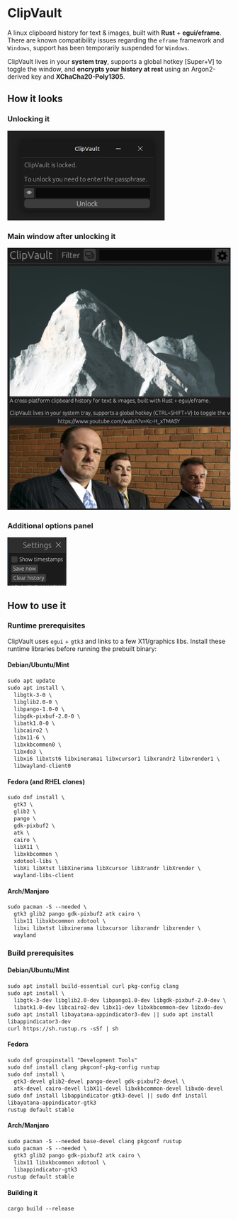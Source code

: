 # ClipVault

A linux clipboard history for text & images, built with **Rust** + **egui/eframe**.
There are known compatibility issues regarding the `eframe` framework and `Windows`, support has been temporarily suspended for `Windows`.   

ClipVault lives in your **system tray**, supports a global hotkey [Super+V] to toggle the window, and **encrypts your history at rest** using an Argon2-derived key and **XChaCha20-Poly1305**.


## How it looks

### Unlocking it
![alt text](https://raw.githubusercontent.com/AndreiVladescu/ClipVault/refs/heads/master/img/unlock_clipvault.png)

### Main window after unlocking it
![alt text](https://raw.githubusercontent.com/AndreiVladescu/ClipVault/refs/heads/master/img/main_clipvault.png)

### Additional options panel
![alt text](https://raw.githubusercontent.com/AndreiVladescu/ClipVault/refs/heads/master/img/additional_options.png)

## How to use it

### Runtime prerequisites
ClipVault uses `egui` + `gtk3` and links to a few X11/graphics libs.
Install these runtime libraries before running the prebuilt binary:

#### Debian/Ubuntu/Mint
```
sudo apt update
sudo apt install \
  libgtk-3-0 \
  libglib2.0-0 \
  libpango-1.0-0 \
  libgdk-pixbuf-2.0-0 \
  libatk1.0-0 \
  libcairo2 \
  libx11-6 \
  libxkbcommon0 \
  libxdo3 \
  libxi6 libxtst6 libxinerama1 libxcursor1 libxrandr2 libxrender1 \
  libwayland-client0
```
#### Fedora (and RHEL clones)
```
sudo dnf install \
  gtk3 \
  glib2 \
  pango \
  gdk-pixbuf2 \
  atk \
  cairo \
  libX11 \
  libxkbcommon \
  xdotool-libs \
  libXi libXtst libXinerama libXcursor libXrandr libXrender \
  wayland-libs-client
```
#### Arch/Manjaro
```
sudo pacman -S --needed \
  gtk3 glib2 pango gdk-pixbuf2 atk cairo \
  libx11 libxkbcommon xdotool \
  libxi libxtst libxinerama libxcursor libxrandr libxrender \
  wayland
```
### Build prerequisites

#### Debian/Ubuntu/Mint
```
sudo apt install build-essential curl pkg-config clang
sudo apt install \
  libgtk-3-dev libglib2.0-dev libpango1.0-dev libgdk-pixbuf-2.0-dev \
  libatk1.0-dev libcairo2-dev libx11-dev libxkbcommon-dev libxdo-dev
sudo apt install libayatana-appindicator3-dev || sudo apt install libappindicator3-dev
curl https://sh.rustup.rs -sSf | sh
```
#### Fedora
```
sudo dnf groupinstall "Development Tools"
sudo dnf install clang pkgconf-pkg-config rustup
sudo dnf install \
  gtk3-devel glib2-devel pango-devel gdk-pixbuf2-devel \
  atk-devel cairo-devel libX11-devel libxkbcommon-devel libxdo-devel
sudo dnf install libappindicator-gtk3-devel || sudo dnf install libayatana-appindicator-gtk3
rustup default stable
```
#### Arch/Manjaro
```
sudo pacman -S --needed base-devel clang pkgconf rustup
sudo pacman -S --needed \
  gtk3 glib2 pango gdk-pixbuf2 atk cairo \
  libx11 libxkbcommon xdotool \
  libappindicator-gtk3
rustup default stable
```

#### Building it

```cargo build --release```
